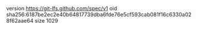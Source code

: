 version https://git-lfs.github.com/spec/v1
oid sha256:6187be2ec2e40b64817739dba6fde76e5cf593cab081f16c6330a028f62aae64
size 1029
